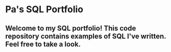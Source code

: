 # Pa's SQL Portfolio

## Welcome to my SQL portfolio! This code repository contains examples of SQL I've written. Feel free to take a look.

